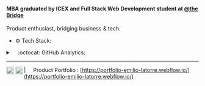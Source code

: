 #### MBA graduated by ICEX and Full Stack Web Development student at [@the Bridge](https://www.thebridge.tech/)
Product enthusiast, bridging business & tech.<br>
- ⚙️ Tech Stack: &nbsp; <code><img height="15" src="https://skillicons.dev/icons?i=js"></code>
<code><img height="15" src="https://skillicons.dev/icons?i=html"></code>
<code><img height="15" src="https://skillicons.dev/icons?i=css"></code>
<code><img height="15" src="https://skillicons.dev/icons?i=firebase"></code>
<code><img height="15" src="https://skillicons.dev/icons?i=nodejs"></code>
<code><img height="15" src="https://skillicons.dev/icons?i=react"></code>
<code><img height="15" src="https://skillicons.dev/icons?i=sqlite"></code>
<code><img height="15" src="https://skillicons.dev/icons?i=mongodb"></code>
<code><img height="15" src="https://skillicons.dev/icons?i=figma"></code>
<code><img height="15" src="https://skillicons.dev/icons?i=webflow"></code>
<code><img height="15" src="https://skillicons.dev/icons?i=wordpress"></code>
<details>
<summary>&nbsp;&nbsp;&nbsp; :octocat: GitHub Analytics:</summary>
<br />
<p align="left">
<a href="https://github.com/emiliolatorre">
  <img height="120em" src="https://github-readme-stats-eight-theta.vercel.app/api?username=emiliolatorre&show_icons=true&theme=algolia&include_all_commits=true&count_private=true"/>
  <img height="120em" src="https://github-readme-stats-eight-theta.vercel.app/api/top-langs/?username=emiliolatorre&layout=compact&langs_count=8&theme=algolia"/>
</a>
</p>
</details>

----

<a href="https://linkedin.com/in/emiliolatorre">
  <img align="left" alt="Emilio's LinkedIn" width="20px" src="https://simpleicons.now.sh/linkedin/495f7e" />
</a>
<a href="mailto: emiliolatorreguerra@gmail.com">
  <img align="left" alt="Emilio's Email" width="20px" src="https://simpleicons.now.sh/gmail/495f7e" />
</a>

|
&nbsp;&nbsp;&nbsp; Product Portfolio : [https://portfolio-emilio-latorre.webflow.io/](https://portfolio-emilio-latorre.webflow.io/) &nbsp;&nbsp;&nbsp;

<!--  
### Hello there 👋

#### A Product enthusiast with digital business background, currently studying Full-Stack

Full-Stack Web Development at [The Bridge](https://www.thebridge.tech/);<br>

<details>
<summary>⚙️ Tech Stack</summary>
<br />
<div align="left">
  
[![My Skills](https://skillicons.dev/icons?i=js,html,css,figma,webflow,wordpress,)](https://skillicons.dev)

</div>
</details>

<details>
<summary>:octocat: &nbsp;GitHub Analytics</summary>
<br />
<p align="left">
<a href="https://github.com/emiliolatorre">
  <img height="150em" src="https://github-readme-stats-eight-theta.vercel.app/api?username=emiliolatorre&show_icons=true&theme=algolia&include_all_commits=true&count_private=true"/>
  <img height="150em" src="https://github-readme-stats-eight-theta.vercel.app/api/top-langs/?username=emiliolatorre&layout=compact&langs_count=8&theme=algolia"/>
</a>
</p>
</details>


----

<a href="https://linkedin.com/in/emiliolatorre">
  <img align="left" alt="Emilio's LinkedIn" width="20px" src="https://simpleicons.now.sh/linkedin/495f7e" />
</a>
<a href="mailto: emiliolatorreguerra@gmail.com">
  <img align="left" alt="Emilio's Email" width="20px" src="https://simpleicons.now.sh/gmail/495f7e" />
</a>

| 
&nbsp;&nbsp;&nbsp; Product Portfolio : [https://moer.tel](https://moer.tel) &nbsp;&nbsp;&nbsp;
[![My Skills](https://skillicons.dev/icons?i=js,html,css,figma,webflow,wordpress,)](https://skillicons.dev)
### :octocat: &nbsp;GitHub Analytics
-->
